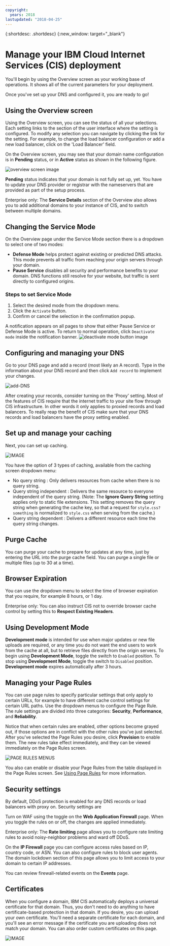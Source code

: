 ```yaml
---
copyright:
  years: 2018
lastupdated: "2018-04-25"
---
```


{:shortdesc: .shortdesc}
{:new_window: target="_blank"}

# Manage your IBM Cloud Internet Services (CIS) deployment

You'll begin by using the Overview screen as your working base of operations. It shows all of the current parameters for your deployment.

Once you've set up your DNS and configured it, you are ready to go!

## Using the Overview screen

Using  the Overview screen, you can see the status of all your selections. Each setting links to the section of the user interface where the setting is configured. To modify any selection you can navigate by clicking the link for the setting. For example, to change the load balancer configuration or add a new load balancer, click on the 'Load Balancer' field.

On the Overview screen, you may see that your domain name configuration is in **Pending** status, or in **Active** status as shown in the following figure.


![overview screen image](images/overview-screen-configuration-summary.jpg)

**Pending** status indicates that your domain is not fully set up, yet. You have to update your DNS provider or registrar with the nameservers that are provided as part of the setup process.

Enterprise only: The **Service Details** section of the Overview also allows you to add additional domains to your instance of CIS, and to switch between multiple domains.

## Changing the Service Mode
On the Overview page under the Service Mode section there is a dropdown to select one of two modes:

* **Defense Mode** helps protect against existing or predicted DNS attacks. This mode prevents all traffic from reaching your origin servers through your domain.
* **Pause Service** disables all security and performance benefits to your domain. DNS functions still resolve for your website, but traffic is sent directly to configured origins. 

### Steps to set Service Mode

1. Select the desired mode from the dropdown menu.
1. Click the `Activate` button.
1. Confirm or cancel the selection in the confirmation popup.

A notification appears on all pages to show that either Pause Service or Defense Mode is active.
To return to normal operation, click `Deactivate mode` inside the notification banner.
![deactivate mode button image](images/deactivate-mode.png)


## Configuring and managing your DNS

Go to your DNS page and add a record (most likely an A record). Type in the information about your DNS record and then click `Add record` to implement your changes.

![add-DNS](images/dns/create-a-type-record.png)

After creating your records, consider turning on the 'Proxy' setting. Most of the features of CIS require that the internet traffic to your site flow through CIS infrastructure. In other words it only applies to proxied records and load balancers. To really reap the benefit of CIS make sure that your DNS records and load balancers have the proxy setting enabled.

## Set up and manage your caching

Next, you can set up caching. 

![IMAGE](images/caching-screen.png)

You have the option of 3 types of caching, available from the caching screen dropdown menu: 

 * No query string :  Only delivers resources from cache when there is no query string.
 * Query string independent : Delivers the same resource to everyone independent of the query string. (Note: The **Ignore Query String** setting applies only to static file extensions. This setting removes the query string when generating the cache key, so that a request for `style.css?something` is normalized to `style.css` when serving from the cache.)
 * Query string dependent : Delivers a different resource each time the query string changes.
  
## Purge Cache
 
You can purge your cache to prepare for updates at any time, just by entering the URL into the purge cache field. You can purge a single file or multiple files (up to 30 at a time).
 
 ## Browser Expiration
 
You can use the dropdown menu to select the time of browser expiration that you require, for example 8 hours, or 1 day.

Enterprise only: You can also instruct CIS not to override browser cache control by setting this to **Respect Existing Headers**.
 
 ## Using Development Mode
 
**Development mode** is intended for use when major updates or new file uploads are required, or any time you do not want the end users to work from the cache at all, but to retrieve files directly from the origin servers. To begin using **Development Mode**, toggle the switch to `Enabled` position. To stop using **Development Mode**, toggle the switch to `Disabled` position. **Development mode** expires automatically after 3 hours. 

## Managing your Page Rules
 
You can use page rules to specify particular settings that only apply to certain URLs, for example to have different cache control settings for certain URL paths. Use the dropdown menus to configure the Page Rule. The rule settings are divided into three categories: **Security**, **Performance**, and **Reliability**.

Notice that when certain rules are enabled, other options become grayed out, if those options are in conflict with the other rules you've just selected. After you've selected the Page Rules you desire, click **Provision** to enable them. The new rules take effect immediately, and they can be viewed immediately on the Page Rules screen.
 
 ![PAGE RULES MENUS](images/page-rule-dropdown-settings.png)
 
You also can enable or disable your Page Rules from the table displayed in the Page Rules screen. See [Using Page Rules](using-page-rules.html) for more information.
 
 ## Security settings
 
By default, DDoS protection is enabled for any DNS records or load balancers with proxy on. 
Security settings are 

Turn on WAF using the toggle on the **Web Application Firewall** page. When you toggle the rules on or off, the changes are applied immediately.

Enterprise only: The **Rate limiting** page allows you to configure rate limiting rules to avoid noisy-neighbor problems and ward off DDoS.

On the **IP Firewall** page you can configure access rules based on IP, country code, or ASN. You can also configure rules to block user agents. The domain lockdown section of this page allows you to limit access to your domain to certain IP addresses.

You can review firewall-related events on the **Events** page.

## Certificates

When you configure a domain, IBM CIS automatically deploys a universal certificate for that domain. Thus, you don't need to do anything to have certificate-based protection in that domain. If you desire, you can upload your own certificate. You'll need a separate certificate for each domain, and you'll see an error message if the certificate you are uploading does not match your domain. You can also order custom certificates on this page. 

![IMAGE](images/certificates-table.png)
 
 
